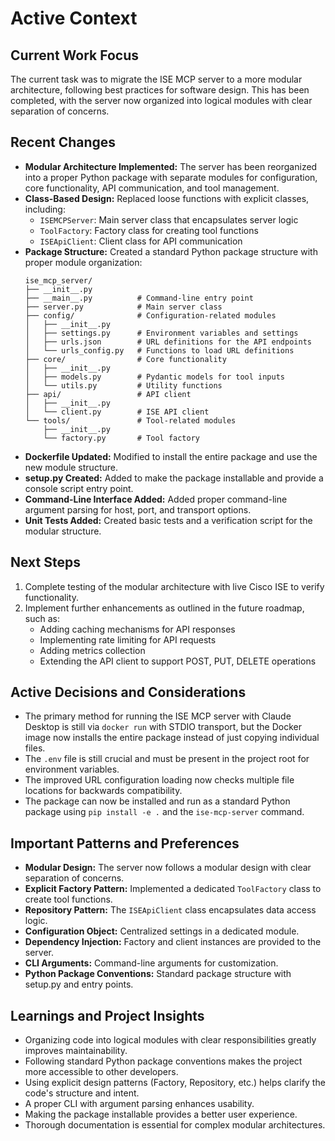 # Active Context

## Current Work Focus
The current task was to migrate the ISE MCP server to a more modular architecture, following best practices for software design. This has been completed, with the server now organized into logical modules with clear separation of concerns.

## Recent Changes
- **Modular Architecture Implemented:** The server has been reorganized into a proper Python package with separate modules for configuration, core functionality, API communication, and tool management.
- **Class-Based Design:** Replaced loose functions with explicit classes, including:
  - `ISEMCPServer`: Main server class that encapsulates server logic
  - `ToolFactory`: Factory class for creating tool functions
  - `ISEApiClient`: Client class for API communication
- **Package Structure:** Created a standard Python package structure with proper module organization:
  ```
  ise_mcp_server/
  ├── __init__.py
  ├── __main__.py          # Command-line entry point
  ├── server.py            # Main server class
  ├── config/              # Configuration-related modules
  │   ├── __init__.py
  │   ├── settings.py      # Environment variables and settings
  │   ├── urls.json        # URL definitions for the API endpoints
  │   └── urls_config.py   # Functions to load URL definitions
  ├── core/                # Core functionality
  │   ├── __init__.py
  │   ├── models.py        # Pydantic models for tool inputs
  │   └── utils.py         # Utility functions
  ├── api/                 # API client
  │   ├── __init__.py
  │   └── client.py        # ISE API client
  └── tools/               # Tool-related modules
      ├── __init__.py
      └── factory.py       # Tool factory
  ```
- **Dockerfile Updated:** Modified to install the entire package and use the new module structure.
- **setup.py Created:** Added to make the package installable and provide a console script entry point.
- **Command-Line Interface Added:** Added proper command-line argument parsing for host, port, and transport options.
- **Unit Tests Added:** Created basic tests and a verification script for the modular structure.

## Next Steps
1. Complete testing of the modular architecture with live Cisco ISE to verify functionality.
2. Implement further enhancements as outlined in the future roadmap, such as:
   - Adding caching mechanisms for API responses
   - Implementing rate limiting for API requests
   - Adding metrics collection
   - Extending the API client to support POST, PUT, DELETE operations

## Active Decisions and Considerations
- The primary method for running the ISE MCP server with Claude Desktop is still via `docker run` with STDIO transport, but the Docker image now installs the entire package instead of just copying individual files.
- The `.env` file is still crucial and must be present in the project root for environment variables.
- The improved URL configuration loading now checks multiple file locations for backwards compatibility.
- The package can now be installed and run as a standard Python package using `pip install -e .` and the `ise-mcp-server` command.

## Important Patterns and Preferences
- **Modular Design:** The server now follows a modular design with clear separation of concerns.
- **Explicit Factory Pattern:** Implemented a dedicated `ToolFactory` class to create tool functions.
- **Repository Pattern:** The `ISEApiClient` class encapsulates data access logic.
- **Configuration Object:** Centralized settings in a dedicated module.
- **Dependency Injection:** Factory and client instances are provided to the server.
- **CLI Arguments:** Command-line arguments for customization.
- **Python Package Conventions:** Standard package structure with setup.py and entry points.

## Learnings and Project Insights
- Organizing code into logical modules with clear responsibilities greatly improves maintainability.
- Following standard Python package conventions makes the project more accessible to other developers.
- Using explicit design patterns (Factory, Repository, etc.) helps clarify the code's structure and intent.
- A proper CLI with argument parsing enhances usability.
- Making the package installable provides a better user experience.
- Thorough documentation is essential for complex modular architectures.